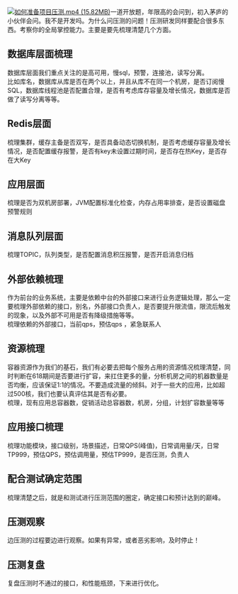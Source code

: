 [![如何准备项目压测.mp4 (15.82MB)](https://gw.alipayobjects.com/mdn/prod_resou/afts/img/A*NNs6TKOR3isAAAAAAAAAAABkARQnAQ)](https://www.yuque.com/docs/176790561?_lake_card=%7B%22status%22%3A%22done%22%2C%22name%22%3A%22%E5%A6%82%E4%BD%95%E5%87%86%E5%A4%87%E9%A1%B9%E7%9B%AE%E5%8E%8B%E6%B5%8B.mp4%22%2C%22size%22%3A16592672%2C%22taskId%22%3A%22uca692d1d-5416-4c7a-b488-c44788b87a2%22%2C%22taskType%22%3A%22upload%22%2C%22url%22%3Anull%2C%22cover%22%3Anull%2C%22videoId%22%3A%22inputs%2Fprod%2Fyuque%2F2024%2F29413969%2Fmp4%2F1720544998508-48ab40ef-94eb-41c6-a71c-2e1b559fa54e.mp4%22%2C%22download%22%3Afalse%2C%22__spacing%22%3A%22both%22%2C%22id%22%3A%22OYhGa%22%2C%22margin%22%3A%7B%22top%22%3Atrue%2C%22bottom%22%3Atrue%7D%2C%22card%22%3A%22video%22%7D#OYhGa)一道开放题，年限高的会问到，初入茅庐的小伙伴会问。我不是开发吗。为什么问压测的问题！压测研发同样要配合很多东西。考察你的全局掌控能力。主要是要先梳理清楚几个方面。
## 数据库层面梳理
数据库层面我们重点关注的是高可用，慢sql，预警，连接池，读写分离。<br />比如库名，数据库从库是否在两个以上，并且从库不在同一个机房，是否订阅慢SQL，数据库线程池是否配置合理，是否有考虑库存容量及增长情况，数据库是否做了读写分离等等。
## Redis层面
梳理集群，缓存主备是否双写，是否具备动态切换机制，是否考虑缓存容量及增长情况，是否配置缓存报警，是否有key未设置过期时间，是否存在热Key，是否存在大Key
## 应用层面
梳理是否为双机房部署，JVM配置标准化检查，内存占用率排查，是否设置磁盘预警规则
## 消息队列层面
梳理TOPIC，队列类型，是否配置消息积压报警，是否开启消息归档
## 外部依赖梳理
作为前台的业务系统，主要是依赖中台的外部接口来进行业务逻辑处理，那么一定要梳理外部依赖的接口，别名，外部接口负责人，是否要提升限流值，限流后触发的现象，以及外部不可用是否有降级措施等等。<br />梳理依赖的外部接口，当前qps，预估qps ，紧急联系人
## 资源梳理
容器资源作为我们的基石，我们有必要去把每个服务占用的资源情况梳理清楚，同时判断在618期间是否要进行扩容，来扛住更多的量，分析机房之间的机器数量是否均衡，应该保证1:1的情况。不要造成流量的倾斜。对于一些大的应用，比如超过500核，我们也要认真评估其是否有必要。<br />梳理，现有应用总容器数，促销活动总容器数，机房，分组，计划扩容数量等等
## 应用接口梳理
梳理功能模块，接口级别，场景描述，日常QPS(峰值)，日常调用量/天，日常TP999，预估QPS，预估调用量，预估TP999，是否压测，负责人
## 配合测试确定范围
梳理清楚之后，就是和测试进行压测范围的圈定，确定接口和预计达到的巅峰。
## 压测观察
边压测的过程要边进行观察。如果有异常，或者恶劣影响，及时停止！
## 压测复盘
复盘压测时不通过的接口，和性能瓶颈，下来进行优化。
